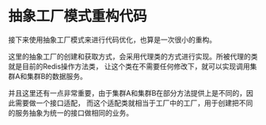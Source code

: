 # 抽象工厂模式重构代码
接下来使用抽象工厂模式来进行代码优化，也算是一次很小的重构。

这里的抽象工厂的创建和获取方式，会采用代理类的方式进行实现。所被代理的类就是目前的Redis操作方法类，
让这个类在不需要任何修改下，就可以实现调用集群A和集群B的数据服务。

并且这里还有一点非常重要，由于集群A和集群B在部分方法提供上是不同的，因此需要做一个接口适配，
而这个适配类就相当于工厂中的工厂，用于创建把不同的服务抽象为统一的接口做相同的业务。
